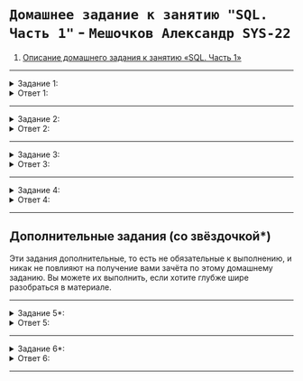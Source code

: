 # `Домашнее задание к занятию "SQL. Часть 1"` - `Мешочков Александр SYS-22`



1. [Описание домашнего задания к занятию «SQL. Часть 1»](https://github.com/netology-code/sdb-homeworks/blob/main/12-03.md)

---
<details>
   <summary> Задание 1: </summary>
Получите уникальные названия районов из таблицы с адресами, которые начинаются на “K” и заканчиваются на “a” и не содержат пробелов.
</details>

<details>
   <summary> Ответ 1: </summary>
  
```sql
SELECT DISTINCT district
FROM address
WHERE district LIKE 'K%a' AND district NOT LIKE '% %';
```

</details>

---

<details>
   <summary> Задание 2: </summary>
Получите из таблицы платежей за прокат фильмов информацию по платежам, которые выполнялись в промежуток с 15 июня 2005 года по 18 июня 2005 года **включительно** и стоимость которых превышает 10.00.
</details>

<details>
   <summary> Ответ 2: </summary>
  
```sql
SELECT amount, payment_date
FROM payment
WHERE CAST(payment_date AS DATE) BETWEEN 20050614 AND 20050618 AND amount > 10.00;
```

</details>

---

<details>
   <summary> Задание 3: </summary>
Получите последние пять аренд фильмов.
</details>

<details>
   <summary> Ответ 3: </summary>
  
```sql
SELECT *
FROM rental
ORDER BY rental_id DESC
LIMIT 5;
```

</details>

---

<details>
   <summary> Задание 4: </summary>
Одним запросом получите активных покупателей, имена которых Kelly или Willie. 

Сформируйте вывод в результат таким образом:
- все буквы в фамилии и имени из верхнего регистра переведите в нижний регистр,
- замените буквы 'll' в именах на 'pp'.
</details>

<details>
   <summary> Ответ 4: </summary>
  
```sql
SELECT LOWER(REPLACE(first_name, 'LL', 'PP')) AS Имя, LOWER(last_name) AS Фамилия
FROM customer
WHERE active = 1 AND (first_name LIKE 'Kelly' OR first_name LIKE 'Willie');
```

</details>

---

## Дополнительные задания (со звёздочкой*)
Эти задания дополнительные, то есть не обязательные к выполнению, и никак не повлияют на получение вами зачёта по этому домашнему заданию. Вы можете их выполнить, если хотите глубже шире разобраться в материале.

---

<details>
   <summary> Задание 5*: </summary>
Выведите Email каждого покупателя, разделив значение Email на две отдельных колонки: в первой колонке должно быть значение, указанное до @, во второй — значение, указанное после @.
</details>


<details>
   <summary> Ответ 5: </summary>
  
```sql
SELECT SUBSTRING_INDEX(email,'@',1) AS address, SUBSTRING_INDEX(email,'@',-1) AS domen
FROM customer;
```

</details>

---

<details>
   <summary> Задание 6*: </summary>
Доработайте запрос из предыдущего задания, скорректируйте значения в новых колонках: первая буква должна быть заглавной, остальные — строчными.
</details>


<details>
   <summary> Ответ 6: </summary>
  
```sql
SELECT CONCAT(UPPER(LEFT(LOWER(SUBSTRING_INDEX(email,'@',1)),1)), substr(LOWER(SUBSTRING_INDEX(email,'@',1)), 2)) AS address, 
CONCAT(UPPER(LEFT(SUBSTRING_INDEX(email,'@',-1),1)), substr(SUBSTRING_INDEX(email,'@',-1), 2)) AS domen
FROM customer;
```

</details>

---

